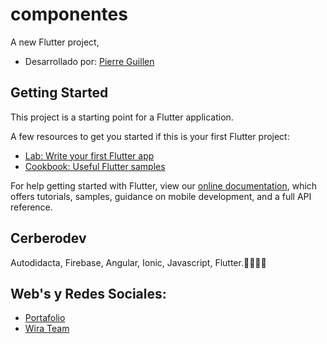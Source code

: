 # componentes

A new Flutter project,

- Desarrollado por: [Pierre Guillen](https://cerbero.dev) 


## Getting Started

This project is a starting point for a Flutter application.

A few resources to get you started if this is your first Flutter project:

- [Lab: Write your first Flutter app](https://flutter.dev/docs/get-started/codelab)
- [Cookbook: Useful Flutter samples](https://flutter.dev/docs/cookbook)

For help getting started with Flutter, view our 
[online documentation](https://flutter.dev/docs), which offers tutorials, 
samples, guidance on mobile development, and a full API reference.

## Cerberodev

Autodidacta, Firebase, Angular, Ionic, Javascript, Flutter.💙👨🏾‍💻 

## Web's y Redes Sociales: 

- [Portafolio](https://cerbero.dev)  
- [Wira Team](https://wirateam.dev) 

